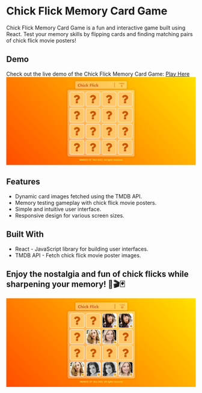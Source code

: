 # Chick Flick Memory Card Game

Chick Flick Memory Card Game is a fun and interactive game built using React. Test your memory skills by flipping cards and finding matching pairs of chick flick movie posters!

## Demo
Check out the live demo of the Chick Flick Memory Card Game: [Play Here](https://chick-flick.netlify.app/)
![Chick Flick Memory Card Game](./screenshots/preview1.png)

## Features
- Dynamic card images fetched using the TMDB API.
- Memory testing gameplay with chick flick movie posters.
- Simple and intuitive user interface.
- Responsive design for various screen sizes.

## Built With
- React - JavaScript library for building user interfaces.
- TMDB API - Fetch chick flick movie poster images.


## Enjoy the nostalgia and fun of chick flicks while sharpening your memory! 🍿🎬🃏
![Chick Flick Memory Card Game](./screenshots/preview.png)

